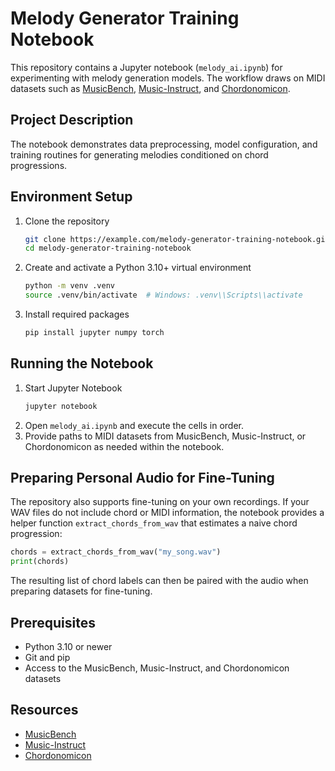# Melody Generator Training Notebook

This repository contains a Jupyter notebook (`melody_ai.ipynb`) for experimenting with melody generation models. The workflow draws on MIDI datasets such as [MusicBench](https://github.com/microsoft/muzic/tree/main/musicbench), [Music-Instruct](https://github.com/fishaudio/music-instruct), and [Chordonomicon](https://github.com/AI-Guru/chordonomicon).

## Project Description
The notebook demonstrates data preprocessing, model configuration, and training routines for generating melodies conditioned on chord progressions.

## Environment Setup
1. Clone the repository
   ```bash
   git clone https://example.com/melody-generator-training-notebook.git
   cd melody-generator-training-notebook
   ```
2. Create and activate a Python 3.10+ virtual environment
   ```bash
   python -m venv .venv
   source .venv/bin/activate  # Windows: .venv\\Scripts\\activate
   ```
3. Install required packages
   ```bash
   pip install jupyter numpy torch
   ```

## Running the Notebook
1. Start Jupyter Notebook
   ```bash
   jupyter notebook
   ```
2. Open `melody_ai.ipynb` and execute the cells in order.
3. Provide paths to MIDI datasets from MusicBench, Music-Instruct, or Chordonomicon as needed within the notebook.

## Preparing Personal Audio for Fine-Tuning
The repository also supports fine-tuning on your own recordings. If your WAV
files do not include chord or MIDI information, the notebook provides a helper
function `extract_chords_from_wav` that estimates a naive chord progression:

```python
chords = extract_chords_from_wav("my_song.wav")
print(chords)
```

The resulting list of chord labels can then be paired with the audio when
preparing datasets for fine-tuning.

## Prerequisites
- Python 3.10 or newer
- Git and pip
- Access to the MusicBench, Music-Instruct, and Chordonomicon datasets

## Resources
- [MusicBench](https://github.com/microsoft/muzic/tree/main/musicbench)
- [Music-Instruct](https://github.com/fishaudio/music-instruct)
- [Chordonomicon](https://github.com/AI-Guru/chordonomicon)
